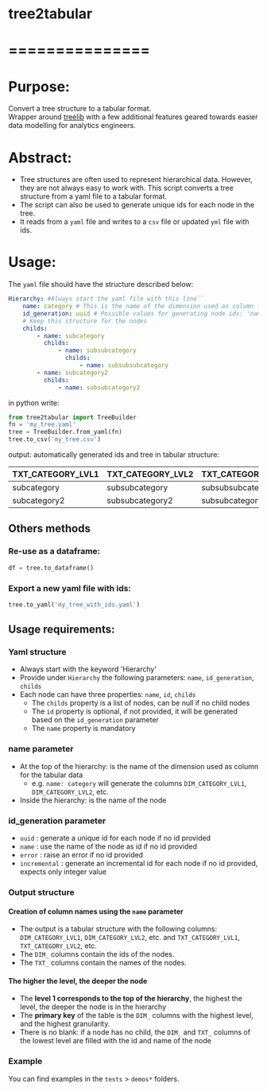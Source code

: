 # tree2tabular
# ===============
# Purpose:
Convert a tree structure to a tabular format.    
Wrapper around [treelib](https://github.com/caesar0301/treelib) with a few additional features geared towards easier data modelling for analytics engineers.    

# Abstract:
* Tree structures are often used to represent hierarchical data. However, they are not always easy to work with. This script converts a tree structure from a yaml file to a tabular format.    
* The script can also be used to generate unique ids for each node in the tree.
* It reads from a `yaml` file and writes to a `csv` file or updated `yml` file with ids.    

# Usage:
The `yaml` file should have the structure described below:    


```yaml
Hierarchy: #Always start the yaml file with this line``
    name: category # This is the name of the dimension used as column for the tabular data
    id_generation: uuid # Possible values for generating node ids: 'name' -> use name, 'incremental' --> generate integers, 'uuid'->generate uuid ,'error'->throw error if no id provided
    # Keep this structure for the nodes
    childs:
        - name: subcategory
          childs:
              - name: subsubcategory
                childs:
                    - name: subsubsubcategory
        - name: subcategory2
          childs:
              - name: subsubcategory2
```

in python write:    

```python
from tree2tabular import TreeBuilder
fn = 'my_tree.yaml'
tree = TreeBuilder.from_yaml(fn)
tree.to_csv('my_tree.csv')

```

output: automatically generated ids and tree in tabular structure:    

| TXT_CATEGORY_LVL1   | TXT_CATEGORY_LVL2   | TXT_CATEGORY_LVL3   | DIM_CATEGORY_LVL1   | DIM_CATEGORY_LVL2   | DIM_CATEGORY_LVL3   |
|:--------------------|:--------------------|:--------------------|:--------------------|:--------------------|:--------------------|
| subcategory         | subsubcategory      | subsubsubcategory   | 7690c4              | 163eed              | 6d0573              |
| subcategory2        | subsubcategory2     | subsubcategory2     | 3860c7              | e7921e              | e7921e              |

## Others methods
### Re-use as a dataframe:
```python
df = tree.to_dataframe()
```

### Export a new yaml file with ids:
```python
tree.to_yaml('my_tree_with_ids.yaml')
```



## Usage requirements:
### Yaml structure
* Always start with the keyword 'Hierarchy'
* Provide under `Hierarchy` the following parameters: `name`, `id_generation`, `childs`
* Each node can have three properties: `name`, `id`, `childs`
    * The `childs` property is a list of nodes, can be null if no child nodes
    * The `id` property is optional, if not provided, it will be generated based on the `id_generation` parameter
    * The `name` property is mandatory

### name parameter
* At the top of the hierarchy: is the name of the dimension used as column for the tabular data
    * e.g. `name: category` will generate the columns `DIM_CATEGORY_LVL1`, `DIM_CATEGORY_LVL2`, etc.
* Inside the hierarchy: is the name of the node

### id_generation parameter
* `uuid` : generate a unique id for each node if no id provided
* `name` : use the name of the node as id if no id provided
* `error` : raise an error if no id provided
* `incremental` : generate an incremental id for each node if no id provided, expects only integer value

### Output structure
#### Creation of column names using the `name` parameter
* The output is a tabular structure with the following columns: `DIM_CATEGORY_LVL1`, `DIM_CATEGORY_LVL2`, etc. and `TXT_CATEGORY_LVL1`, `TXT_CATEGORY_LVL2`, etc.
* The `DIM_` columns contain the ids of the nodes.
* The `TXT_` columns contain the names of the nodes.
  
#### The higher the level, the deeper the node
* The **level 1 corresponds to the top of the hierarchy**, the highest the level, the deeper the node is in the hierarchy
* The **primary key** of the table is the `DIM_` columns with the highest level, and the highest granularity.
* There is no blank: if a node has no child, the `DIM_` and `TXT_` columns of the lowest level are filled with the id and name of the node

### Example
You can find examples in the `tests` > `demos*` folders.



